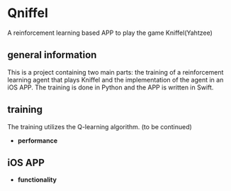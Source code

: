 # Qniffel
A reinforcement learning based APP to play the game Kniffel(Yahtzee)

## general information
This is a project containing two main parts: the training of a reinforcement learning agent that plays Kniffel and the implementation of the agent in an iOS APP. The training is done in Python and the APP is written in Swift. 

## training
The training utilizes the Q-learning algorithm. (to be continued)
- **performance**

## iOS APP
- **functionality**